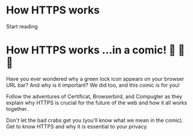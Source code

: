 # How HTTPS works

Start reading

# How HTTPS works ...in a comic! 🌈 🎉 🍕

Have you ever wondered why a green lock icon appears on your browser URL bar? And why is it important? We did too, and this comic is for you!

Follow the adventures of Certificat, Browserbird, and Compugter as they explain why HTTPS is crucial for the future of the web and how it all works together.

Don't let the bad crabs get you (you'll know what we mean in the comic). Get to know HTTPS and why it is essential to your privacy.
